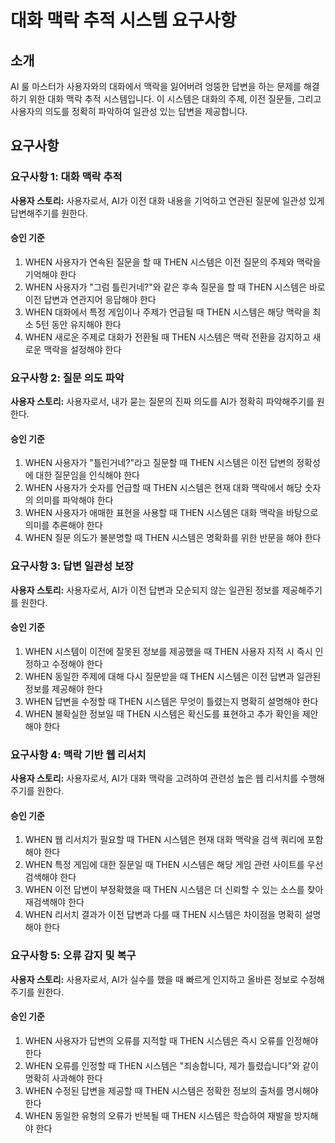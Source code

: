 # 대화 맥락 추적 시스템 요구사항

## 소개

AI 룰 마스터가 사용자와의 대화에서 맥락을 잃어버려 엉뚱한 답변을 하는 문제를 해결하기 위한 대화 맥락 추적 시스템입니다. 이 시스템은 대화의 주제, 이전 질문들, 그리고 사용자의 의도를 정확히 파악하여 일관성 있는 답변을 제공합니다.

## 요구사항

### 요구사항 1: 대화 맥락 추적

**사용자 스토리:** 사용자로서, AI가 이전 대화 내용을 기억하고 연관된 질문에 일관성 있게 답변해주기를 원한다.

#### 승인 기준
1. WHEN 사용자가 연속된 질문을 할 때 THEN 시스템은 이전 질문의 주제와 맥락을 기억해야 한다
2. WHEN 사용자가 "그럼 틀린거네?"와 같은 후속 질문을 할 때 THEN 시스템은 바로 이전 답변과 연관지어 응답해야 한다
3. WHEN 대화에서 특정 게임이나 주제가 언급될 때 THEN 시스템은 해당 맥락을 최소 5턴 동안 유지해야 한다
4. WHEN 새로운 주제로 대화가 전환될 때 THEN 시스템은 맥락 전환을 감지하고 새로운 맥락을 설정해야 한다

### 요구사항 2: 질문 의도 파악

**사용자 스토리:** 사용자로서, 내가 묻는 질문의 진짜 의도를 AI가 정확히 파악해주기를 원한다.

#### 승인 기준
1. WHEN 사용자가 "틀린거네?"라고 질문할 때 THEN 시스템은 이전 답변의 정확성에 대한 질문임을 인식해야 한다
2. WHEN 사용자가 숫자를 언급할 때 THEN 시스템은 현재 대화 맥락에서 해당 숫자의 의미를 파악해야 한다
3. WHEN 사용자가 애매한 표현을 사용할 때 THEN 시스템은 대화 맥락을 바탕으로 의미를 추론해야 한다
4. WHEN 질문 의도가 불분명할 때 THEN 시스템은 명확화를 위한 반문을 해야 한다

### 요구사항 3: 답변 일관성 보장

**사용자 스토리:** 사용자로서, AI가 이전 답변과 모순되지 않는 일관된 정보를 제공해주기를 원한다.

#### 승인 기준
1. WHEN 시스템이 이전에 잘못된 정보를 제공했을 때 THEN 사용자 지적 시 즉시 인정하고 수정해야 한다
2. WHEN 동일한 주제에 대해 다시 질문받을 때 THEN 시스템은 이전 답변과 일관된 정보를 제공해야 한다
3. WHEN 답변을 수정할 때 THEN 시스템은 무엇이 틀렸는지 명확히 설명해야 한다
4. WHEN 불확실한 정보일 때 THEN 시스템은 확신도를 표현하고 추가 확인을 제안해야 한다

### 요구사항 4: 맥락 기반 웹 리서치

**사용자 스토리:** 사용자로서, AI가 대화 맥락을 고려하여 관련성 높은 웹 리서치를 수행해주기를 원한다.

#### 승인 기준
1. WHEN 웹 리서치가 필요할 때 THEN 시스템은 현재 대화 맥락을 검색 쿼리에 포함해야 한다
2. WHEN 특정 게임에 대한 질문일 때 THEN 시스템은 해당 게임 관련 사이트를 우선 검색해야 한다
3. WHEN 이전 답변이 부정확했을 때 THEN 시스템은 더 신뢰할 수 있는 소스를 찾아 재검색해야 한다
4. WHEN 리서치 결과가 이전 답변과 다를 때 THEN 시스템은 차이점을 명확히 설명해야 한다

### 요구사항 5: 오류 감지 및 복구

**사용자 스토리:** 사용자로서, AI가 실수를 했을 때 빠르게 인지하고 올바른 정보로 수정해주기를 원한다.

#### 승인 기준
1. WHEN 사용자가 답변의 오류를 지적할 때 THEN 시스템은 즉시 오류를 인정해야 한다
2. WHEN 오류를 인정할 때 THEN 시스템은 "죄송합니다, 제가 틀렸습니다"와 같이 명확히 사과해야 한다
3. WHEN 수정된 답변을 제공할 때 THEN 시스템은 정확한 정보의 출처를 명시해야 한다
4. WHEN 동일한 유형의 오류가 반복될 때 THEN 시스템은 학습하여 재발을 방지해야 한다